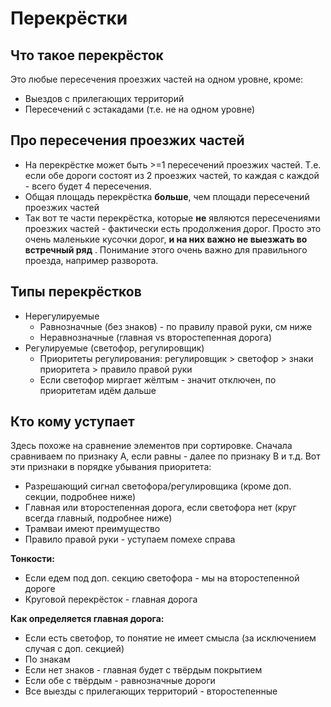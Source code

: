 # Перекрёстки
## Что такое перекрёсток
Это любые пересечения проезжих частей на одном уровне, кроме:

* Выездов с прилегающих территорий
* Пересечений с эстакадами (т.е. не на одном уровне)
  
## Про пересечения проезжих частей
* На перекрёстке может быть >=1 пересечений проезжих частей. Т.е. если обе дороги состоят из 2 проезжих частей, то каждая с каждой - всего будет 4 пересечения. 
* Общая площадь перекрёстка **больше**, чем площади пересечений проезжих частей
* Так вот те части перекрёстка, которые **не** являются пересечениями проезжих частей  - фактически есть продолжения дорог. Просто это очень маленькие кусочки дорог, **и на них важно не выезжать во встречный ряд** . Понимание этого очень важно для правильного проезда, например разворота.

    
## Типы перекрёстков
* Нерегулируемые
    * Равнозначные (без знаков) - по правилу правой руки, см ниже
    * Неравнозначные (главная vs второстепенная дорога)
* Регулируемые (светофор, регулировщик) 
    * Приоритеты регулирования: регулировщик > светофор > знаки приоритета > правило правой руки
    * Если светофор миргает жёлтым - значит отключен, по приоритетам идём дальше

## Кто кому уступает
Здесь похоже на сравнение элементов при сортировке. Сначала сравниваем по признаку A, если равны - далее по признаку B и т.д. Вот эти признаки в порядке убывания приоритета:

* Разрешающий сигнал светофора/регулировщика (кроме доп. секции, подробнее ниже)
* Главная или второстепенная дорога, если светофора нет (круг всегда главный, подробнее ниже)
* Трамваи имеют преимущество
* Правило правой руки - уступаем помехе справа

**Тонкости:**

* Если едем под доп. секцию светофора - мы на второстепенной дороге
* Круговой перекрёсток - главная дорога

**Как определяется главная дорога:**

* Если есть светофор, то понятие не имеет смысла (за исключением случая с доп. секцией)
* По знакам
* Если нет знаков - главная будет с твёрдым покрытием
* Если обе с твёрдым - равнозначные дороги
* Все выезды с прилегающих территорий - второстепенные
